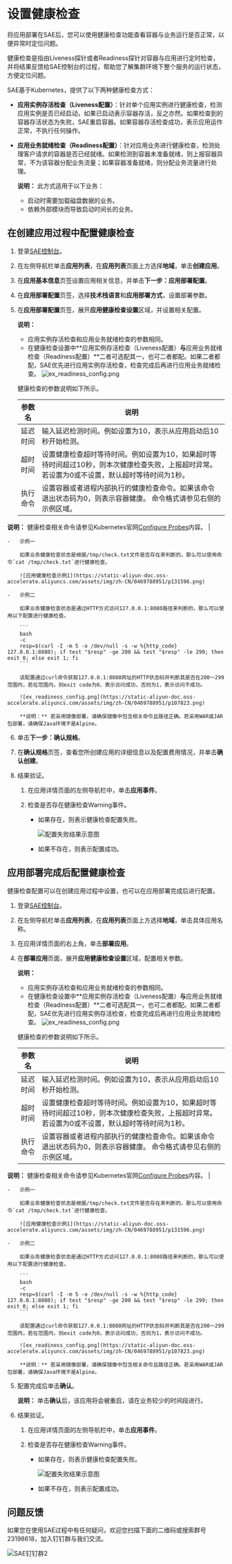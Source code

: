 # 设置健康检查

将应用部署在SAE后，您可以使用健康检查功能查看容器与业务运行是否正常，以便异常时定位问题。

健康检查是指由Liveness探针或者Readiness探针对容器与应用进行定时检查，并将结果反馈给SAE控制台的过程，帮助您了解集群环境下整个服务的运行状态，方便定位问题。

SAE基于Kubernetes，提供了以下两种健康检查方式：

-   **应用实例存活检查（Liveness配置）**：针对单个应用实例进行健康检查，检测应用实例是否已经启动，如果已启动表示容器存活，反之亦然。如果检查到的容器存活状态为失败，SAE重启容器。如果容器存活检查成功，表示应用运作正常，不执行任何操作。
-   **应用业务就绪检查（Readiness配置）**：针对应用业务进行健康检查，检测处理客户请求的容器是否已经就绪。如果检测到容器未准备就绪，则上报容器异常，不为该容器分配业务流量；如果容器准备就绪，则分配业务流量进行处理。

    **说明：** 此方式适用于以下业务：

    -   启动时需要加载磁盘数据的业务。
    -   依赖外部模块而导致启动时间长的业务。

## 在创建应用过程中配置健康检查

1.  登录[SAE控制台](https://sae.console.aliyun.com)。

2.  在左侧导航栏单击**应用列表**，在**应用列表**页面上方选择**地域**，单击**创建应用**。

3.  在**应用基本信息**页签设置应用相关信息，并单击**下一步：应用部署配置**。

4.  在**应用部署配置**页签，选择**技术栈语言**和**应用部署方式**，设置部署参数。

5.  在**应用部署配置**页签，展开**应用健康检查设置**区域，并设置相关配置。

    **说明：**

    -   应用实例存活检查和应用业务就绪检查的参数相同。
    -   在健康检查设置中**应用实例存活检查（Liveness配置）**与**应用业务就绪检查（Readiness配置）**二者可选配其一，也可二者都配。如果二者都配，SAE优先进行应用实例存活检查，检查完成后再进行应用业务就绪检查。
    ![ex_readiness_config.png ](https://static-aliyun-doc.oss-accelerate.aliyuncs.com/assets/img/zh-CN/0469788951/p107823.png)

    健康检查的参数说明如下所示。

    |参数名|说明|
    |---|--|
    |延迟时间|输入延迟检测时间。例如设置为10，表示从应用启动后10秒开始检测。|
    |超时时间|设置健康检查超时等待时间。例如设置为10，如果超时等待时间超过10秒，则本次健康检查失败，上报超时异常。若设置为0或不设置，默认超时等待时间为1秒。|
    |执行命令|设置容器或者进程内部执行的健康检查命令。如果该命令退出状态码为0，则表示容器健康。 命令格式请参见右侧的示例区域。

**说明：** 健康检查相关命令请参见Kubernetes官网[Configure Probes](https://kubernetes.io/docs/tasks/configure-pod-container/configure-liveness-readiness-startup-probes/#configure-probes)内容。 |

    -   示例一

        如果业务健康检查状态是根据/tmp/check.txt文件是否存在来判断的，那么可以使用命令`cat /tmp/check.txt`进行健康检查。

        ![应用健康检查示例1](https://static-aliyun-doc.oss-accelerate.aliyuncs.com/assets/img/zh-CN/0469788951/p131596.png)

    -   示例二

        如果业务健康检查状态是通过HTTP方式访问127.0.0.1:8080路径来判断的，那么可以使用以下配置进行健康检查。

        ```
        bash
        -c 
        resp=$(curl -I -m 5 -o /dev/null -s -w %{http_code} 127.0.0.1:8080); if test "$resp" -ge 200 && test "$resp" -le 299; then exit 0; else exit 1; fi
        ```

        该配置通过curl命令获取127.0.0.1:8080网址的HTTP状态码并判断其是否在200～299范围内，若在范围内，则exit code为0，表示访问成功，否则为1，表示访问不成功。

        ![ex_readiness_config.png](https://static-aliyun-doc.oss-accelerate.aliyuncs.com/assets/img/zh-CN/0469788951/p107823.png)

        **说明：** 若采用镜像部署，请确保镜像中包含相关命令且路径正确。若采用WAR或JAR包部署，请确保Java环境不是Alpine。

6.  单击**下一步：确认规格**。

7.  在**确认规格**页签，查看您所创建应用的详细信息以及配置费用情况，并单击**确认创建**。

8.  结果验证。

    1.  在应用详情页面的左侧导航栏中，单击**应用事件**。

    2.  检查是否存在健康检查Warning事件。

        -   如果存在，则表示健康检查配置失败。

            ![配置失败结果示意图](https://static-aliyun-doc.oss-accelerate.aliyuncs.com/assets/img/zh-CN/0469788951/p71411.png)

        -   如果不存在，则表示配置成功。

## 应用部署完成后配置健康检查

健康检查配置可以在创建应用过程中设置，也可以在应用部署完成后进行配置。

1.  登录[SAE控制台](https://sae.console.aliyun.com)。

2.  在左侧导航栏单击**应用列表**，在**应用列表**页面上方选择**地域**，单击具体应用名称。

3.  在应用详情页面的右上角，单击**部署应用**。

4.  在**部署应用**页面，展开**应用健康检查设置**区域，配置相关参数。

    **说明：**

    -   应用实例存活检查和应用业务就绪检查的参数相同。
    -   在健康检查设置中**应用实例存活检查（Liveness配置）**与**应用业务就绪检查（Readiness配置）**二者可选配其一，也可二者都配。如果二者都配，SAE优先进行应用实例存活检查，检查完成后再进行应用业务就绪检查。
    ![ex_readiness_config.png ](https://static-aliyun-doc.oss-accelerate.aliyuncs.com/assets/img/zh-CN/0469788951/p107823.png)

    健康检查的参数说明如下所示。

    |参数名|说明|
    |---|--|
    |延迟时间|输入延迟检测时间。例如设置为10，表示从应用启动后10秒开始检测。|
    |超时时间|设置健康检查超时等待时间。例如设置为10，如果超时等待时间超过10秒，则本次健康检查失败，上报超时异常。若设置为0或不设置，默认超时等待时间为1秒。|
    |执行命令|设置容器或者进程内部执行的健康检查命令。如果该命令退出状态码为0，则表示容器健康。 命令格式请参见右侧的示例区域。

**说明：** 健康检查相关命令请参见Kubernetes官网[Configure Probes](https://kubernetes.io/docs/tasks/configure-pod-container/configure-liveness-readiness-startup-probes/#configure-probes)内容。 |

    -   示例一

        如果业务健康检查状态是根据/tmp/check.txt文件是否存在来判断的，那么可以使用命令`cat /tmp/check.txt`进行健康检查。

        ![应用健康检查示例1](https://static-aliyun-doc.oss-accelerate.aliyuncs.com/assets/img/zh-CN/0469788951/p131596.png)

    -   示例二

        如果业务健康检查状态是通过HTTP方式访问127.0.0.1:8080路径来判断的，那么可以使用以下配置进行健康检查。

        ```
        bash
        -c 
        resp=$(curl -I -m 5 -o /dev/null -s -w %{http_code} 127.0.0.1:8080); if test "$resp" -ge 200 && test "$resp" -le 299; then exit 0; else exit 1; fi
        ```

        该配置通过curl命令获取127.0.0.1:8080网址的HTTP状态码并判断其是否在200～299范围内，若在范围内，则exit code为0，表示访问成功，否则为1，表示访问不成功。

        ![ex_readiness_config.png](https://static-aliyun-doc.oss-accelerate.aliyuncs.com/assets/img/zh-CN/0469788951/p107823.png)

        **说明：** 若采用镜像部署，请确保镜像中包含相关命令且路径正确。若采用WAR或JAR包部署，请确保Java环境不是Alpine。

5.  配置完成后单击**确认**。

    **说明：** 单击**确认**后，该应用将会被重启，请在业务较少的时间段进行。

6.  结果验证。

    1.  在应用详情页面的左侧导航栏中，单击**应用事件**。

    2.  检查是否存在健康检查Warning事件。

        -   如果存在，则表示健康检查配置失败。

            ![配置失败结果示意图](https://static-aliyun-doc.oss-accelerate.aliyuncs.com/assets/img/zh-CN/0469788951/p71411.png)

        -   如果不存在，则表示配置成功。

## 问题反馈

如果您在使用SAE过程中有任何疑问，欢迎您扫描下面的二维码或搜索群号23198618，加入钉钉群与我们交流。

![SAE钉钉群2](https://static-aliyun-doc.oss-accelerate.aliyuncs.com/assets/img/zh-CN/4279867061/p72048.png)


